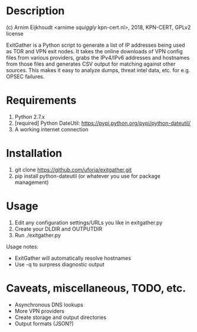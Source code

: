 # Description  

(c) Arnim Eijkhoudt \<arnime _squiggly_ kpn-cert.nl\>, 2018, KPN-CERT, GPLv2 license
  
ExitGather is a Python script to generate a list of IP addresses being used as TOR and VPN exit nodes. It takes the online downloads of VPN config files from various providers, grabs the IPv4/IPv6 addresses and hostnames from those files and generates CSV output for matching against other sources. This makes it easy to analyze dumps, threat intel data, etc. for e.g. OPSEC failures.
  
# Requirements  
  
1) Python 2.7.x
2) [required] Python DateUtil: https://pypi.python.org/pypi/python-dateutil/
3) A working internet connection
  
# Installation  
  
1) git clone https://github.com/uforia/exitgather.git
2) pip install python-dateutil (or whatever you use for package management)

# Usage  
  
1) Edit any configuration settings/URLs you like in exitgather.py
2) Create your DLDIR and OUTPUTDIR
3) Run ./exitgather.py

Usage notes:
- ExitGather will automatically resolve hostnames
- Use -q to surpress diagnostic output

# Caveats, miscellaneous, TODO, etc.  
  
- Asynchronous DNS lookups
- More VPN providers
- Create storage and output directories
- Output formats (JSON?)